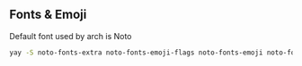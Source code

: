 ## Fonts & Emoji
Default font used by arch is Noto
```bash
yay -S noto-fonts-extra noto-fonts-emoji-flags noto-fonts-emoji noto-fonts-cjk
```
